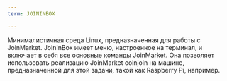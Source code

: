 ```yaml
---
term: JOININBOX

---
```

Минималистичная среда Linux, предназначенная для работы с JoinMarket. JoinInBox имеет меню, настроенное на терминал, и включает в себя все основные команды JoinMarket. Она позволяет использовать реализацию JoinMarket coinjoin на машине, предназначенной для этой задачи, такой как Raspberry Pi, например.